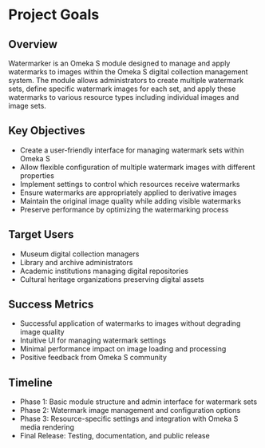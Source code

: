 # Project Goals

## Overview
Watermarker is an Omeka S module designed to manage and apply watermarks to images within the Omeka S digital collection management system. The module allows administrators to create multiple watermark sets, define specific watermark images for each set, and apply these watermarks to various resource types including individual images and image sets.

## Key Objectives
- Create a user-friendly interface for managing watermark sets within Omeka S
- Allow flexible configuration of multiple watermark images with different properties
- Implement settings to control which resources receive watermarks
- Ensure watermarks are appropriately applied to derivative images
- Maintain the original image quality while adding visible watermarks
- Preserve performance by optimizing the watermarking process

## Target Users
- Museum digital collection managers
- Library and archive administrators
- Academic institutions managing digital repositories
- Cultural heritage organizations preserving digital assets

## Success Metrics
- Successful application of watermarks to images without degrading image quality
- Intuitive UI for managing watermark settings
- Minimal performance impact on image loading and processing
- Positive feedback from Omeka S community

## Timeline
- Phase 1: Basic module structure and admin interface for watermark sets
- Phase 2: Watermark image management and configuration options
- Phase 3: Resource-specific settings and integration with Omeka S media rendering
- Final Release: Testing, documentation, and public release
